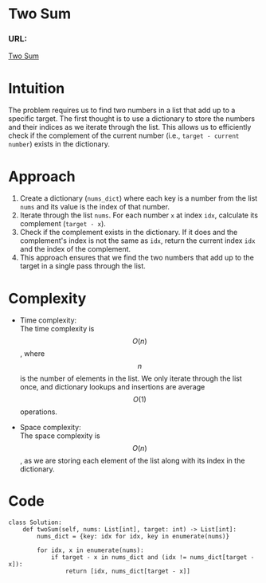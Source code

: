# Two Sum

### URL:
[Two Sum](https://leetcode.com/problems/two-sum/description/)

# Intuition
The problem requires us to find two numbers in a list that add up to a specific target. The first thought is to use a dictionary to store the numbers and their indices as we iterate through the list. This allows us to efficiently check if the complement of the current number (i.e., `target - current number`) exists in the dictionary.

# Approach
1. Create a dictionary (`nums_dict`) where each key is a number from the list `nums` and its value is the index of that number.
2. Iterate through the list `nums`. For each number `x` at index `idx`, calculate its complement (`target - x`).
3. Check if the complement exists in the dictionary. If it does and the complement's index is not the same as `idx`, return the current index `idx` and the index of the complement.
4. This approach ensures that we find the two numbers that add up to the target in a single pass through the list.

# Complexity
- Time complexity:  
  The time complexity is $$O(n)$$, where $$n$$ is the number of elements in the list. We only iterate through the list once, and dictionary lookups and insertions are average $$O(1)$$ operations.
  
- Space complexity:  
  The space complexity is $$O(n)$$, as we are storing each element of the list along with its index in the dictionary.


# Code
```python3 []
class Solution:
    def twoSum(self, nums: List[int], target: int) -> List[int]:
        nums_dict = {key: idx for idx, key in enumerate(nums)}

        for idx, x in enumerate(nums):
            if target - x in nums_dict and (idx != nums_dict[target - x]):
                return [idx, nums_dict[target - x]]

```